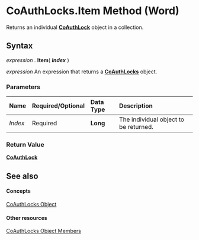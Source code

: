 
# CoAuthLocks.Item Method (Word)

Returns an individual  **[CoAuthLock](3efa12b0-1079-c6df-20c1-a66398161c8e.md)** object in a collection.


## Syntax

 _expression_ . **Item**( **_Index_** )

 _expression_ An expression that returns a **[CoAuthLocks](589763ed-8463-6988-3817-9c2152506d16.md)** object.


### Parameters



|**Name**|**Required/Optional**|**Data Type**|**Description**|
|:-----|:-----|:-----|:-----|
| _Index_|Required| **Long**|The individual object to be returned.|

### Return Value

 **[CoAuthLock](3efa12b0-1079-c6df-20c1-a66398161c8e.md)**


## See also


#### Concepts


[CoAuthLocks Object](589763ed-8463-6988-3817-9c2152506d16.md)
#### Other resources


[CoAuthLocks Object Members](8ed97f6f-7fc1-f78c-6195-ac4e46e69921.md)
